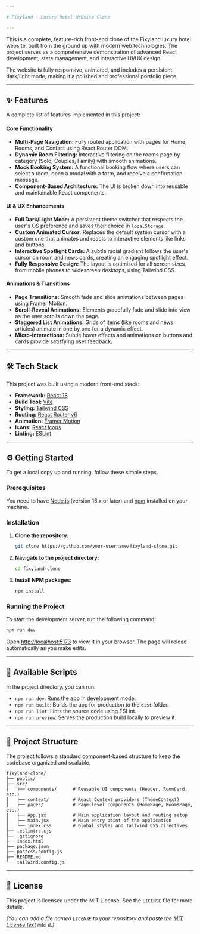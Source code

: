 ```yaml
---

# Fixyland - Luxury Hotel Website Clone

---
```


This is a complete, feature-rich front-end clone of the Fixyland luxury hotel website, built from the ground up with modern web technologies. The project serves as a comprehensive demonstration of advanced React development, state management, and interactive UI/UX design.

The website is fully responsive, animated, and includes a persistent dark/light mode, making it a polished and professional portfolio piece.

---

## ✨ Features

A complete list of features implemented in this project:

#### **Core Functionality**
-   **Multi-Page Navigation:** Fully routed application with pages for Home, Rooms, and Contact using React Router DOM.
-   **Dynamic Room Filtering:** Interactive filtering on the rooms page by category (Solo, Couples, Family) with smooth animations.
-   **Mock Booking System:** A functional booking flow where users can select a room, open a modal with a form, and receive a confirmation message.
-   **Component-Based Architecture:** The UI is broken down into reusable and maintainable React components.

#### **UI & UX Enhancements**
-   **Full Dark/Light Mode:** A persistent theme switcher that respects the user's OS preference and saves their choice in `localStorage`.
-   **Custom Animated Cursor:** Replaces the default system cursor with a custom one that animates and reacts to interactive elements like links and buttons.
-   **Interactive Spotlight Cards:** A subtle radial gradient follows the user's cursor on room and news cards, creating an engaging spotlight effect.
-   **Fully Responsive Design:** The layout is optimized for all screen sizes, from mobile phones to widescreen desktops, using Tailwind CSS.

#### **Animations & Transitions**
-   **Page Transitions:** Smooth fade and slide animations between pages using Framer Motion.
-   **Scroll-Reveal Animations:** Elements gracefully fade and slide into view as the user scrolls down the page.
-   **Staggered List Animations:** Grids of items (like rooms and news articles) animate in one by one for a dynamic effect.
-   **Micro-interactions:** Subtle hover effects and animations on buttons and cards provide satisfying user feedback.

---

## 🛠️ Tech Stack

This project was built using a modern front-end stack:

-   **Framework:** [React 18](https://reactjs.org/)
-   **Build Tool:** [Vite](https://vitejs.dev/)
-   **Styling:** [Tailwind CSS](https://tailwindcss.com/)
-   **Routing:** [React Router v6](https://reactrouter.com/)
-   **Animation:** [Framer Motion](https://www.framer.com/motion/)
-   **Icons:** [React Icons](https://react-icons.github.io/react-icons/)
-   **Linting:** [ESLint](https://eslint.org/)

---

## ⚙️ Getting Started

To get a local copy up and running, follow these simple steps.

### Prerequisites

You need to have [Node.js](https://nodejs.org/) (version 16.x or later) and [npm](https://www.npmjs.com/) installed on your machine.

### Installation

1.  **Clone the repository:**
    ```sh
    git clone https://github.com/your-username/fixyland-clone.git
    ```
2.  **Navigate to the project directory:**
    ```sh
    cd fixyland-clone
    ```
3.  **Install NPM packages:**
    ```sh
    npm install
    ```

### Running the Project

To start the development server, run the following command:
```sh
npm run dev
```
Open [http://localhost:5173](http://localhost:5173) to view it in your browser. The page will reload automatically as you make edits.

---

## 📜 Available Scripts

In the project directory, you can run:

-   `npm run dev`: Runs the app in development mode.
-   `npm run build`: Builds the app for production to the `dist` folder.
-   `npm run lint`: Lints the source code using ESLint.
-   `npm run preview`: Serves the production build locally to preview it.

---

## 📂 Project Structure

The project follows a standard component-based structure to keep the codebase organized and scalable.

```
fixyland-clone/
├── public/
├── src/
│   ├── components/      # Reusable UI components (Header, RoomCard, etc.)
│   ├── context/         # React Context providers (ThemeContext)
│   ├── pages/           # Page-level components (HomePage, RoomsPage, etc.)
│   ├── App.jsx          # Main application layout and routing setup
│   ├── main.jsx         # Main entry point of the application
│   └── index.css        # Global styles and Tailwind CSS directives
├── .eslintrc.cjs
├── .gitignore
├── index.html
├── package.json
├── postcss.config.js
├── README.md
└── tailwind.config.js
```

---

## 📄 License

This project is licensed under the MIT License. See the `LICENSE` file for more details.

*(You can add a file named `LICENSE` to your repository and paste the [MIT License text](https://opensource.org/licenses/MIT) into it.)*
